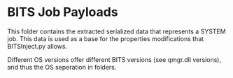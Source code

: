 # BITS Job Payloads

This folder contains the extracted serialized data that represents a SYSTEM job. This data is used as a base for the properties modifications that BITSInject.py allows.

Different OS versions offer different BITS versions (see qmgr.dll versions), and thus the OS seperation in folders.